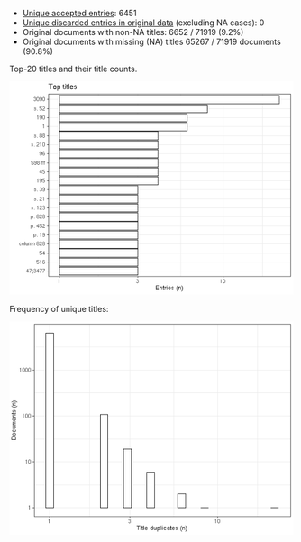 -   [Unique accepted entries](output.tables/note_510c_accepted.csv):
    6451
-   [Unique discarded entries in original data](output.tables/note_510c_discarded.csv) (excluding NA cases): 0
-   Original documents with non-NA titles: 6652 / 71919 (9.2%)
-   Original documents with missing (NA) titles 65267 / 71919 documents
    (90.8%)

Top-20 titles and their title counts.

![plot of chunk summarytitle](figure/rmd_note_510c_summarytitle-1.png)

Frequency of unique titles:

![plot of chunk uniquetitles](figure/rmd_note_510c_uniquetitles-1.png)
